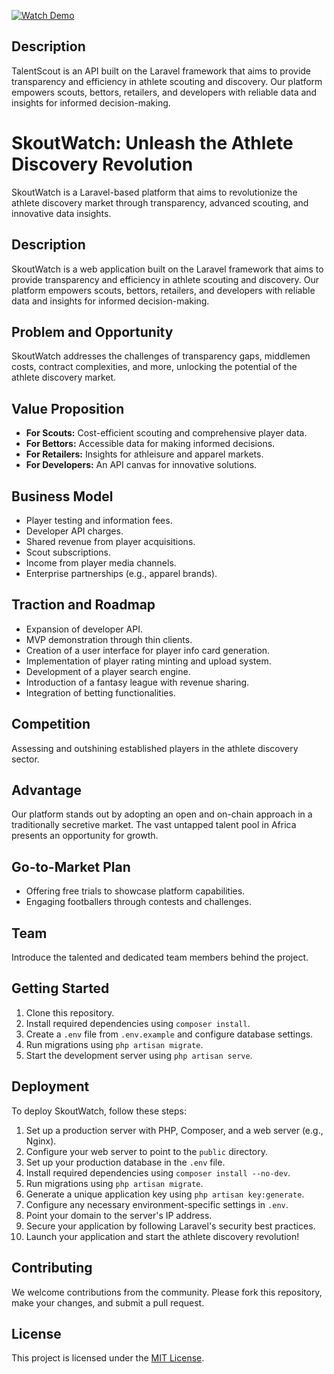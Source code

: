 [![Watch Demo](https://img.youtube.com/vi/jbtoL-w824M/0.jpg)](https://www.youtube.com/watch?v=jbtoL-w824M)

## Description

TalentScout is an API built on the Laravel framework that aims to provide transparency and efficiency in athlete scouting and discovery. Our platform empowers scouts, bettors, retailers, and developers with reliable data and insights for informed decision-making.

# SkoutWatch: Unleash the Athlete Discovery Revolution

SkoutWatch is a Laravel-based platform that aims to revolutionize the athlete discovery market through transparency, advanced scouting, and innovative data insights.

## Description

SkoutWatch is a web application built on the Laravel framework that aims to provide transparency and efficiency in athlete scouting and discovery. Our platform empowers scouts, bettors, retailers, and developers with reliable data and insights for informed decision-making.

## Problem and Opportunity

SkoutWatch addresses the challenges of transparency gaps, middlemen costs, contract complexities, and more, unlocking the potential of the athlete discovery market.

## Value Proposition

- **For Scouts:** Cost-efficient scouting and comprehensive player data.
- **For Bettors:** Accessible data for making informed decisions.
- **For Retailers:** Insights for athleisure and apparel markets.
- **For Developers:** An API canvas for innovative solutions.

## Business Model

- Player testing and information fees.
- Developer API charges.
- Shared revenue from player acquisitions.
- Scout subscriptions.
- Income from player media channels.
- Enterprise partnerships (e.g., apparel brands).

## Traction and Roadmap

- Expansion of developer API.
- MVP demonstration through thin clients.
- Creation of a user interface for player info card generation.
- Implementation of player rating minting and upload system.
- Development of a player search engine.
- Introduction of a fantasy league with revenue sharing.
- Integration of betting functionalities.

## Competition

Assessing and outshining established players in the athlete discovery sector.

## Advantage

Our platform stands out by adopting an open and on-chain approach in a traditionally secretive market. The vast untapped talent pool in Africa presents an opportunity for growth.

## Go-to-Market Plan

- Offering free trials to showcase platform capabilities.
- Engaging footballers through contests and challenges.

## Team

Introduce the talented and dedicated team members behind the project.

## Getting Started

1. Clone this repository.
2. Install required dependencies using `composer install`.
3. Create a `.env` file from `.env.example` and configure database settings.
4. Run migrations using `php artisan migrate`.
5. Start the development server using `php artisan serve`.

## Deployment

To deploy SkoutWatch, follow these steps:

1. Set up a production server with PHP, Composer, and a web server (e.g., Nginx).
2. Configure your web server to point to the `public` directory.
3. Set up your production database in the `.env` file.
4. Install required dependencies using `composer install --no-dev`.
5. Run migrations using `php artisan migrate`.
6. Generate a unique application key using `php artisan key:generate`.
7. Configure any necessary environment-specific settings in `.env`.
8. Point your domain to the server's IP address.
9. Secure your application by following Laravel's security best practices.
10. Launch your application and start the athlete discovery revolution!

## Contributing

We welcome contributions from the community. Please fork this repository, make your changes, and submit a pull request.

## License

This project is licensed under the [MIT License](LICENSE).
